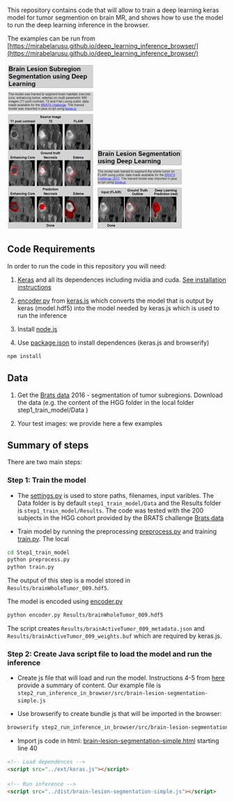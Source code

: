 This repository contains code that will allow to train a deep learning keras model for tumor segmention on brain MR, and shows how to use the model to run the deep learning inference in the browser.

The examples can be run from [https://mirabelarusu.github.io/deep_learning_inference_browser/](https://mirabelarusu.github.io/deep_learning_inference_browser/)

[![Lesion Segmentation](./step2_run_inference_in_browser/imgs/LesionSegmentation2.png)](https://github.build.ge.com/pages/212459265/deep_learning_inference_browser/src/brain-lesion-segmentation.html)
[![Lesion Segmentation](./step2_run_inference_in_browser/imgs/LesionSegmentation1.png)](https://github.build.ge.com/pages/212459265/deep_learning_inference_browser/src/brain-lesion-segmentation-simple.html)
## Code Requirements

In order to run the code in this repository you will need: 

1. [Keras](https://keras.io/) and all its dependences including nvidia and cuda. [See installation instructions](https://keras.io/#installation)

2. [encoder.py](https://github.com/transcranial/keras-js/blob/master/encoder.py) from [keras.js](https://github.com/transcranial/keras-js) which converts the model that is output by keras (model.hdf5) into the model needed by keras.js which is used to run the inference

3. Install [node.js](https://nodejs.org/en/)  

4. Use [package.json](package.json) to install dependences (keras.js and browserify)

```sh
npm install
```

## Data 

1. Get the [Brats data](https://sites.google.com/site/braintumorsegmentation/home/brats_2016) 2016 - segmentation of tumor subregions. Download the data (e.g. the content of the HGG folder in the local folder step1_train_model/Data )

2. Your test images: we provide here a few examples 

## Summary of steps 

There are two main steps:

### Step 1: Train the model

* The [settings.py](step1_train_model/settings.py) is used to store paths, filenames, input varibles. The Data folder is by default `step1_train_model/Data` and the Results folder is
`step1_train_model/Results`. The code was tested with the 200 subjects in the HGG cohort provided by the BRATS challenge [Brats data](https://sites.google.com/site/braintumorsegmentation/home/brats_2016)

* Train model by running the preprocessing [preprocess.py](step1_train_model/preprocess.py) and training [train.py](step1_train_model/train.py). The local 


```sh
cd Step1_train_model
python preprocess.py
python train.py
```

The output of this step is a model stored in `Results/brainWholeTumor_009.hdf5`. 

The model is encoded using [encoder.py](https://github.com/transcranial/keras-js/blob/master/encoder.py)

```sh
python encoder.py Results/brainWholeTumor_009.hdf5
```

The script creates `Results/brainActiveTumor_009_metadata.json` and `Results/brainActiveTumor_009_weights.buf` which are required by keras.js.

### Step 2: Create Java script file to load the model and run the inference

* Create js file that will load and run the model. Instructions 4-5 from [here](https://github.com/transcranial/keras-js#usage) provide a summary of content. Our example file is `step2_run_inference_in_browser/src/brain-lesion-segmentation-simple.js`


* Use browserify to create bundle js that will be imported in the browser: 
```sh
browserify step2_run_inference_in_browser/src/brain-lesion-segmentation-simple.js > docs/dist/brain-lesion-segmentation-simple.js
```

* Import js code in html: [brain-lesion-segmentation-simple.html](docs/src/brain-lesion-segmentation-simple.html) starting line 40

```html
<!-- Load dependences -->
<script src="../ext/keras.js"></script>

<!-- Run inference -->  
<script src="../dist/brain-lesion-segmentation-simple.js"></script>
```




